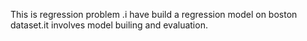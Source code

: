 This is  regression problem .i have build a regression model on boston dataset.it involves model builing and evaluation.
